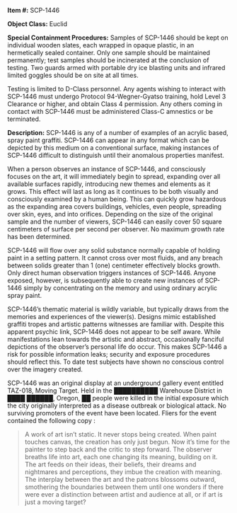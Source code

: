 **Item #:** SCP-1446

**Object Class:** Euclid

**Special Containment Procedures:** Samples of SCP-1446 should be kept on individual wooden slates, each wrapped in opaque plastic, in an hermetically sealed container. Only one sample should be maintained permanently; test samples should be incinerated at the conclusion of testing. Two guards armed with portable dry ice blasting units and infrared limited goggles should be on site at all times.

Testing is limited to D-Class personnel. Any agents wishing to interact with SCP-1446 must undergo Protocol 94-Wegner-Gyatso training, hold Level 3 Clearance or higher, and obtain Class 4 permission. Any others coming in contact with SCP-1446 must be administered Class-C amnestics or be terminated.

**Description:** SCP-1446 is any of a number of examples of an acrylic based, spray paint graffiti. SCP-1446 can appear in any format which can be depicted by this medium on a conventional surface, making instances of SCP-1446 difficult to distinguish until their anomalous properties manifest.

When a person observes an instance of SCP-1446, and consciously focuses on the art, it will immediately begin to spread, expanding over all available surfaces rapidly, introducing new themes and elements as it grows. This effect will last as long as it continues to be both visually and consciously examined by a human being. This can quickly grow hazardous as the expanding area covers buildings, vehicles, even people, spreading over skin, eyes, and into orifices. Depending on the size of the original sample and the number of viewers, SCP-1446 can easily cover 50 square centimeters of surface per second per observer. No maximum growth rate has been determined.

SCP-1446 will flow over any solid substance normally capable of holding paint in a setting pattern. It cannot cross over most fluids, and any breach between solids greater than 1 (one) centimeter effectively blocks growth. Only direct human observation triggers instances of SCP-1446. Anyone exposed, however, is subsequently able to create new instances of SCP-1446 simply by concentrating on the memory and using ordinary acrylic spray paint.

SCP-1446’s thematic material is wildly variable, but typically draws from the memories and experiences of the viewer(s). Designs mimic established graffiti tropes and artistic patterns witnesses are familiar with. Despite this apparent psychic link, SCP-1446 does not appear to be self aware. While manifestations lean towards the artistic and abstract, occasionally fanciful depictions of the observer’s personal life do occur. This makes SCP-1446 a risk for possible information leaks; security and exposure procedures should reflect this. To date test subjects have shown no conscious control over the imagery created.

SCP-1446 was an original display at an underground gallery event entitled TAZ-018, Moving Target. Held in the ██████████ Warehouse District in ████ ██████, Oregon, ██ people were killed in the initial exposure which the city originally interpreted as a disease outbreak or biological attack. No surviving promoters of the event have been located. Fliers for the event contained the following copy :

> A work of art isn’t static. It never stops being created. When paint touches canvas, the creation has only just begun. Now it’s time for the painter to step back and the critic to step forward. The observer breaths life into art, each one changing its meaning, building on it. The art feeds on their ideas, their beliefs, their dreams and nightmares and perceptions, they imbue the creation with meaning. The interplay between the art and the patrons blossoms outward, smothering the boundaries between them until one wonders if there were ever a distinction between artist and audience at all, or if art is just a moving target?